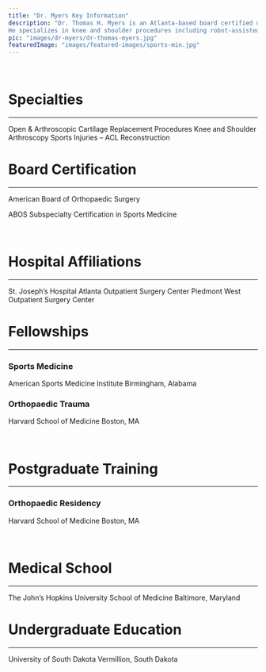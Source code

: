```yaml
---
title: "Dr. Myers Key Information"
description: "Dr. Thomas H. Myers is an Atlanta-based board certified orthopaedic surgeon and sports medicine expert. 
He specializes in knee and shoulder procedures including robot-assisted knee replacement surgery, ACL repair, and repairs of rotator cuff and SLAP tears. Dr. Myers believes in taking the time to properly diagnose patients and ensure they understand their condition and all of the treatment options available to them."
pic: "images/dr-myers/dr-thomas-myers.jpg"
featuredImage: "images/featured-images/sports-min.jpg"
---
```

<br>

# Specialties
<hr>
Open & Arthroscopic Cartilage Replacement Procedures
Knee and Shoulder Arthroscopy
Sports Injuries – ACL Reconstruction

<br>

# Board Certification
<hr>
American Board of Orthopaedic Surgery

ABOS Subspecialty Certification in Sports Medicine

<br>

# Hospital Affiliations
<hr>
St. Joseph’s Hospital
Atlanta Outpatient Surgery Center
Piedmont West Outpatient Surgery Center  

<br>

# Fellowships
<hr>

### Sports Medicine
American Sports Medicine Institute
Birmingham, Alabama

### Orthopaedic Trauma
Harvard School of Medicine
Boston, MA  

<br>

# Postgraduate Training
<hr>

### Orthopaedic Residency
Harvard School of Medicine
Boston, MA

<br>

# Medical School
<hr>
The John’s Hopkins University School of Medicine
Baltimore, Maryland

<br>

# Undergraduate Education
<hr>
University of South Dakota
Vermillion, South Dakota
